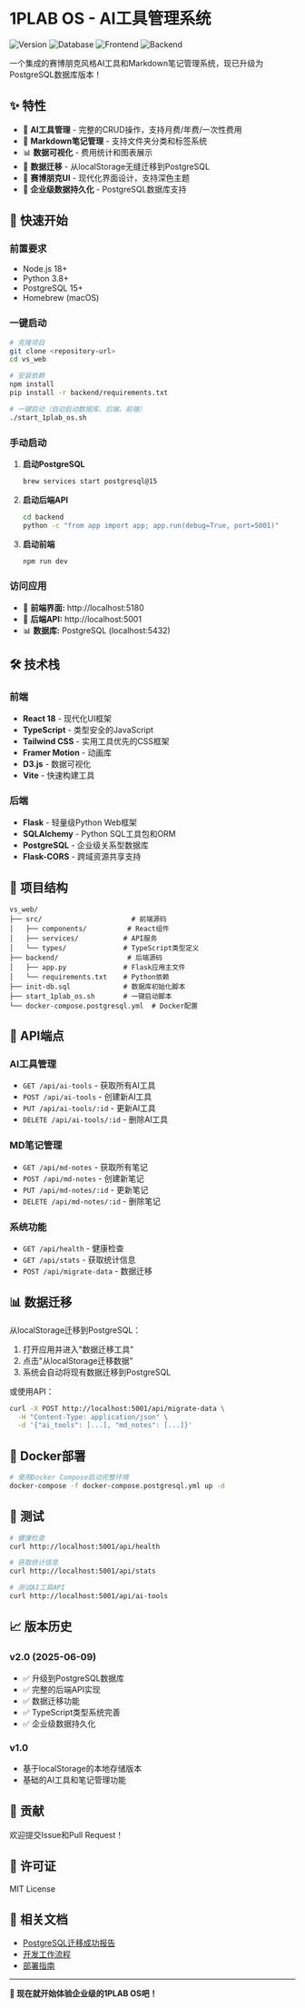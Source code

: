 # 1PLAB OS - AI工具管理系统

<img src="https://img.shields.io/badge/Version-2.0-blue" alt="Version"> <img src="https://img.shields.io/badge/Database-PostgreSQL-blue" alt="Database"> <img src="https://img.shields.io/badge/Frontend-React-61DAFB" alt="Frontend"> <img src="https://img.shields.io/badge/Backend-Flask-000000" alt="Backend">

一个集成的赛博朋克风格AI工具和Markdown笔记管理系统，现已升级为PostgreSQL数据库版本！

## ✨ 特性

- 🤖 **AI工具管理** - 完整的CRUD操作，支持月费/年费/一次性费用
- 📝 **Markdown笔记管理** - 支持文件夹分类和标签系统
- 📊 **数据可视化** - 费用统计和图表展示
- 🔄 **数据迁移** - 从localStorage无缝迁移到PostgreSQL
- 🎨 **赛博朋克UI** - 现代化界面设计，支持深色主题
- 💾 **企业级数据持久化** - PostgreSQL数据库支持

## 🚀 快速开始

### 前置要求

- Node.js 18+
- Python 3.8+
- PostgreSQL 15+
- Homebrew (macOS)

### 一键启动

```bash
# 克隆项目
git clone <repository-url>
cd vs_web

# 安装依赖
npm install
pip install -r backend/requirements.txt

# 一键启动（自动启动数据库、后端、前端）
./start_1plab_os.sh
```

### 手动启动

1. **启动PostgreSQL**
   ```bash
   brew services start postgresql@15
   ```

2. **启动后端API**
   ```bash
   cd backend
   python -c "from app import app; app.run(debug=True, port=5001)"
   ```

3. **启动前端**
   ```bash
   npm run dev
   ```

### 访问应用

- 🎨 **前端界面:** http://localhost:5180
- 🔧 **后端API:** http://localhost:5001
- 📊 **数据库:** PostgreSQL (localhost:5432)

## 🛠 技术栈

### 前端
- **React 18** - 现代化UI框架
- **TypeScript** - 类型安全的JavaScript
- **Tailwind CSS** - 实用工具优先的CSS框架
- **Framer Motion** - 动画库
- **D3.js** - 数据可视化
- **Vite** - 快速构建工具

### 后端
- **Flask** - 轻量级Python Web框架
- **SQLAlchemy** - Python SQL工具包和ORM
- **PostgreSQL** - 企业级关系型数据库
- **Flask-CORS** - 跨域资源共享支持

## 📁 项目结构

```
vs_web/
├── src/                      # 前端源码
│   ├── components/          # React组件
│   ├── services/           # API服务
│   └── types/              # TypeScript类型定义
├── backend/                 # 后端源码
│   ├── app.py              # Flask应用主文件
│   └── requirements.txt    # Python依赖
├── init-db.sql             # 数据库初始化脚本
├── start_1plab_os.sh       # 一键启动脚本
└── docker-compose.postgresql.yml  # Docker配置
```

## 🔧 API端点

### AI工具管理
- `GET /api/ai-tools` - 获取所有AI工具
- `POST /api/ai-tools` - 创建新AI工具
- `PUT /api/ai-tools/:id` - 更新AI工具
- `DELETE /api/ai-tools/:id` - 删除AI工具

### MD笔记管理
- `GET /api/md-notes` - 获取所有笔记
- `POST /api/md-notes` - 创建新笔记
- `PUT /api/md-notes/:id` - 更新笔记
- `DELETE /api/md-notes/:id` - 删除笔记

### 系统功能
- `GET /api/health` - 健康检查
- `GET /api/stats` - 获取统计信息
- `POST /api/migrate-data` - 数据迁移

## 📊 数据迁移

从localStorage迁移到PostgreSQL：

1. 打开应用并进入"数据迁移工具"
2. 点击"从localStorage迁移数据"
3. 系统会自动将现有数据迁移到PostgreSQL

或使用API：
```bash
curl -X POST http://localhost:5001/api/migrate-data \
  -H "Content-Type: application/json" \
  -d '{"ai_tools": [...], "md_notes": [...]}'
```

## 🐳 Docker部署

```bash
# 使用Docker Compose启动完整环境
docker-compose -f docker-compose.postgresql.yml up -d
```

## 🧪 测试

```bash
# 健康检查
curl http://localhost:5001/api/health

# 获取统计信息
curl http://localhost:5001/api/stats

# 测试AI工具API
curl http://localhost:5001/api/ai-tools
```

## 📈 版本历史

### v2.0 (2025-06-09)
- ✅ 升级到PostgreSQL数据库
- ✅ 完整的后端API实现
- ✅ 数据迁移功能
- ✅ TypeScript类型系统完善
- ✅ 企业级数据持久化

### v1.0
- 基于localStorage的本地存储版本
- 基础的AI工具和笔记管理功能

## 🤝 贡献

欢迎提交Issue和Pull Request！

## 📄 许可证

MIT License

## 🔗 相关文档

- [PostgreSQL迁移成功报告](./POSTGRESQL_MIGRATION_SUCCESS.md)
- [开发工作流程](./DEVELOPMENT_WORKFLOW.md)
- [部署指南](./DEPLOYMENT_SUCCESS_REPORT.md)

---

**🎉 现在就开始体验企业级的1PLAB OS吧！**